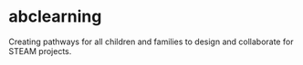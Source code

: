 # abclearning
Creating pathways for all children and families to design and collaborate for STEAM projects.
